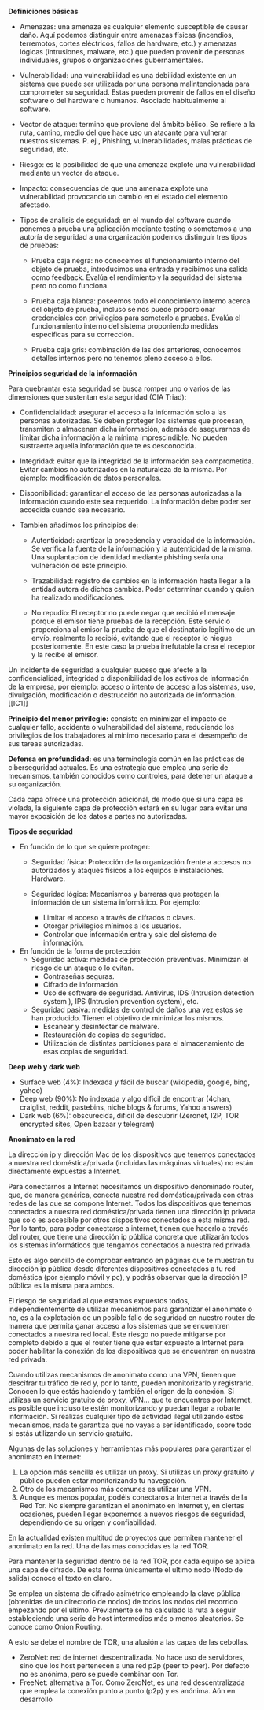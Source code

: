 **Definiciones básicas**

- Amenazas: una amenaza es cualquier elemento susceptible de causar daño. Aquí podemos
	distinguir entre amenazas físicas (incendios, terremotos, cortes eléctricos, fallos de hardware,
	etc.) y amenazas lógicas (intrusiones, malware, etc.) que pueden provenir de personas
	individuales, grupos o organizaciones gubernamentales.
	
- Vulnerabilidad: una vulnerabilidad es una debilidad existente en un sistema que puede ser
	utilizada por una persona malintencionada para comprometer su seguridad. Estas pueden
	provenir de fallos en el diseño software o del hardware o humanos. Asociado habitualmente al software.
	
- Vector de ataque: termino que proviene del ámbito bélico. Se refiere a la ruta, camino, medio
	del que hace uso un atacante para vulnerar nuestros sistemas. P. ej., Phishing, vulnerabilidades, malas prácticas de seguridad, etc.
	
- Riesgo: es la posibilidad de que una amenaza explote una vulnerabilidad mediante un vector
	de ataque.
	
- Impacto: consecuencias de que una amenaza explote una vulnerabilidad provocando un
	cambio en el estado del elemento afectado.
	
- Tipos de análisis de seguridad: en el mundo del software cuando ponemos a
	prueba una aplicación mediante testing o sometemos a una autoría de seguridad
	a una organización podemos distinguir tres tipos de pruebas:
	
	- Prueba caja negra: no conocemos el funcionamiento interno del objeto de prueba,
		introducimos una entrada y recibimos una salida como feedback. Evalúa el rendimiento
		y la seguridad del sistema pero no como funciona.
		
	- Prueba caja blanca: poseemos todo el conocimiento interno acerca del objeto de
	 prueba, incluso se nos puede proporcionar credenciales con privilegios para someterlo
		a pruebas. Evalúa el funcionamiento interno del sistema proponiendo medidas
		especificas para su corrección.
		
	- Prueba caja gris: combinación de las dos anteriores, conocemos detalles internos pero
		no tenemos pleno acceso a ellos.

**Principios seguridad de la información**

Para quebrantar esta seguridad se busca romper uno o varios de las dimensiones
que sustentan esta seguridad (CIA Triad):

- Confidencialidad: asegurar el acceso a la información solo a las personas autorizadas. Se deben
	proteger los sistemas que procesan, transmiten o almacenan dicha información, además de
	asegurarnos de limitar dicha información a la mínima imprescindible. No pueden sustraerte
	aquella información que te es desconocida.
	
- Integridad: evitar que la integridad de la información sea comprometida. Evitar
	cambios no autorizados en la naturaleza de la misma. Por ejemplo: modificación
	de datos personales.
	
- Disponibilidad: garantizar el acceso de las personas autorizadas a la
	información cuando este sea requerido. La información debe poder ser
	accedida cuando sea necesario. 
	
- También añadimos los principios de:
	- Autenticidad: arantizar la procedencia y veracidad de la información. Se
		verifica la fuente de la información y la autenticidad de la misma. Una
		suplantación de identidad mediante phishing sería una vulneración de este
		principio.
		
	- Trazabilidad: registro de cambios en la información hasta llegar a la entidad
		autora de dichos cambios. Poder determinar cuando y quien ha realizado
		modificaciones.
		
	- No repudio: El receptor no puede negar que recibió el mensaje porque el emisor tiene pruebas de la recepción. Este servicio proporciona al emisor la prueba de que el destinatario legítimo de un envío, realmente lo recibió, evitando que el receptor lo niegue posteriormente. En este caso la prueba irrefutable la crea el receptor y la recibe el emisor.

Un incidente de seguridad a cualquier suceso que afecte a la confidencialidad, integridad o disponibilidad de los activos de información de la empresa, por ejemplo: acceso o intento de acceso a los sistemas, uso, divulgación, modificación o destrucción no autorizada de información. 
[[IC1]]

**Principio del menor privilegio:** consiste en minimizar el impacto de cualquier fallo,
accidente o vulnerabilidad del sistema, reduciendo los privilegios de los
trabajadores al mínimo necesario para el desempeño de sus tareas autorizadas.

**Defensa en profundidad:** es una terminología común en las prácticas de ciberseguridad actuales. Es una estrategia que emplea una serie de mecanismos, también conocidos como controles, para detener un ataque a su organización.

Cada capa ofrece una protección adicional, de modo que si una capa es violada, la siguiente capa de protección estará en su lugar para evitar una mayor exposición de los datos a partes no autorizadas.

**Tipos de seguridad**
- En función de lo que se quiere proteger:
	- Seguridad física: Protección de la organización frente a accesos no autorizados y ataques físicos a los equipos e instalaciones. Hardware.
	
	- Seguridad lógica: Mecanismos y barreras que protegen la información de un sistema informático. Por ejemplo:
		- Limitar el acceso a través de cifrados o claves.
		- Otorgar privilegios mínimos a los usuarios.
		- Controlar que información entra y sale del sistema de información.
- En función de la forma de protección:
	- Seguridad activa: medidas de protección preventivas. Minimizan el riesgo de un
		ataque o lo evitan.
		- Contraseñas seguras.
		- Cifrado de información.
		- Uso de software de seguridad. Antivirus, IDS (Intrusion detection system ), IPS (Intrusion prevention system), etc.
	- Seguridad pasiva:  medidas de control de daños una vez estos se han producido.
		Tienen el objetivo de minimizar los mismos.
		- Escanear y desinfectar de malware.
		- Restauración de copias de seguridad.
		- Utilización de distintas particiones para el almacenamiento de esas copias de seguridad.

**Deep web y dark web**

- Surface web (4%): Indexada y fácil de buscar (wikipedia, google, bing, yahoo)
- Deep web (90%): No indexada y algo difícil de encontrar (4chan, craiglist, reddit, pastebins, niche blogs & forums, Yahoo answers)
- Dark web (6%): obscurecida, dificil de descubrir (Zeronet, I2P, TOR encrypted sites, Open bazaar y telegram)

**Anonimato en la red**

La dirección ip y dirección Mac de los dispositivos que tenemos conectados a nuestra
red doméstica/privada (incluidas las máquinas virtuales) no están directamente
expuestas a Internet.

Para conectarnos a Internet necesitamos un dispositivo denominado router, que, de
manera genérica, conecta nuestra red doméstica/privada con otras redes de las que se
compone Internet. Todos los dispositivos que tenemos conectados a nuestra red
doméstica/privada tienen una dirección ip privada que solo es accesible por otros
dispositivos conectados a esta misma red. Por lo tanto, para poder conectarse a
internet, tienen que hacerlo a través del router, que tiene una dirección ip pública
concreta que utilizarán todos los sistemas informáticos que tengamos conectados a
nuestra red privada.

Esto es algo sencillo de comprobar entrando en páginas que te muestran tu dirección
ip pública desde diferentes dispositivos conectados a tu red doméstica (por ejemplo
móvil y pc), y podrás observar que la dirección IP pública es la misma para ambos.

El riesgo de seguridad al que estamos expuestos todos, independientemente de
utilizar mecanismos para garantizar el anonimato o no, es a la explotación de un
posible fallo de seguridad en nuestro router de manera que permita ganar acceso a
los sistemas que se encuentren conectados a nuestra red local. Este riesgo no
puede mitigarse por completo debido a que el router tiene que estar expuesto a
Internet para poder habilitar la conexión de los dispositivos que se encuentran en
nuestra red privada.

Cuando utilizas mecanismos de anonimato como una VPN, tienen que descifrar tu
tráfico de red y, por lo tanto, pueden monitorizarlo y registrarlo. Conocen lo que
estás haciendo y también el origen de la conexión. Si utilizas un servicio gratuito de
proxy, VPN... que te encuentres por Internet, es posible que incluso te estén
monitorizando y puedan llegar a robarte información. Si realizas cualquier tipo de
actividad ilegal utilizando estos mecanismos, nada te garantiza que no vayas
a ser identificado, sobre todo si estás utilizando un servicio gratuito.

Algunas de las soluciones y herramientas más populares para garantizar el
anonimato en Internet:
1. La opción más sencilla es utilizar un proxy. Si utilizas un proxy gratuito y
público pueden estar monitorizando tu navegación.
2. Otro de los mecanismos más comunes es utilizar una VPN.
3. Aunque es menos popular, podéis conectaros a Internet a través de la Red Tor.
No siempre garantizan el anonimato en Internet y, en ciertas ocasiones, pueden
llegar exponernos a nuevos riesgos de seguridad, dependiendo de su origen y
confiabilidad.

En la actualidad existen multitud de proyectos que permiten mantener el anonimato
en la red. Una de las mas conocidas es la red TOR.

Para mantener la seguridad dentro de la red TOR, por cada equipo se aplica una capa de cifrado. De esta forma únicamente el ultimo nodo (Nodo de salida) conoce el texto en claro.

Se emplea un sistema de cifrado asimétrico empleando la clave pública (obtenidas de un directorio de nodos) de todos los nodos del recorrido empezando por el último. Previamente se ha calculado la ruta a seguir estableciendo una serie de host intermedios más o menos aleatorios.
Se conoce como Onion Routing.

A esto se debe el nombre de TOR, una alusión a las capas de las cebollas.

- ZeroNet: red de internet descentralizada. No hace uso de servidores, sino que los host pertenecen a una red p2p (peer to peer). Por defecto no es anónima, pero se puede combinar con Tor.
- FreeNet: alternativa a Tor. Como ZeroNet, es una red descentralizada que emplea la conexión punto a punto (p2p) y es anónima. Aún en desarrollo
